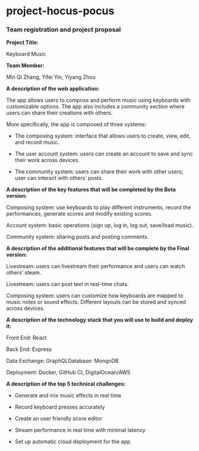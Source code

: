 # project-hocus-pocus

### Team registration and project proposal

**Project Title:**

Keyboard Music

**Team Member:**

Min Qi Zhang, Yifei Yin, Yiyang Zhou

**A description of the web application:**

The app allows users to compose and perform music using keyboards with customizable options. The app also includes a community section where users can share their creations with others.

More specifically, the app is composed of three systems: 

* The composing system: interface that allows users to create, view, edit, and record music. 

* The user account system: users can create an account to save and sync their work across devices.

* The community system: users can share their work with other users; user can interact with others’ posts.

**A description of the key features that will be completed by the Beta version:**

Composing system: use keyboards to play different instruments, record the performances, generate scores and modify existing scores.

Account system: basic operations (sign up, log in, log out, save/load music).

Community system: sharing posts and posting comments.

**A description of the additional features that will be complete by the Final version:**

Livestream: users can livestream their performance and users can watch others’ steam.

Livestream: users can post text in real-time chats.

Composing system: users can customize how keyboards are mapped to music notes or sound effects. Different layouts can be stored and synced across devices.

**A description of the technology stack that you will use to build and deploy it:**

Front End: React

Back End: Express

Data Exchange: GraphQLDatabase: MongoDB

Deployment: Docker, GitHub CI, DigitalOcean/AWS

**A description of the top 5 technical challenges:**

* Generate and mix music effects in real time

* Record keyboard presses accurately

* Create an user friendly score editor

* Stream performance in real time with minimal latency

* Set up automatic cloud deployment for the app
